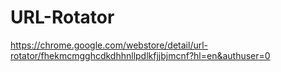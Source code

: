 # URL-Rotator

https://chrome.google.com/webstore/detail/url-rotator/fhekmcmgghcdkdhhnllpdlkfjjbjmcnf?hl=en&authuser=0
